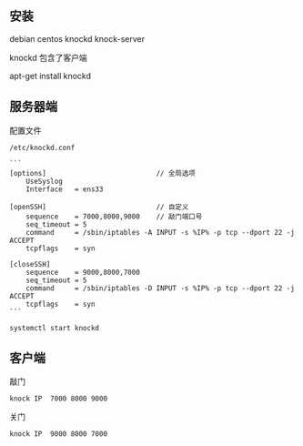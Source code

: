
## 安装

debian                          centos
knockd                          knock-server

knockd 包含了客户端

apt-get install knockd

## 服务器端

配置文件

    /etc/knockd.conf

    ```
    [options]                           // 全局选项
        UseSyslog
        Interface   = ens33
        
    [openSSH]                           // 自定义
        sequence    = 7000,8000,9000    // 敲门端口号
        seq_timeout = 5
        command     = /sbin/iptables -A INPUT -s %IP% -p tcp --dport 22 -j ACCEPT
        tcpflags    = syn
        
    [closeSSH]
        sequence    = 9000,8000,7000
        seq_timeout = 5
        command     = /sbin/iptables -D INPUT -s %IP% -p tcp --dport 22 -j ACCEPT
        tcpflags    = syn
    ```

    systemctl start knockd

## 客户端

敲门

    knock IP  7000 8000 9000

关门

    knock IP  9000 8000 7000

